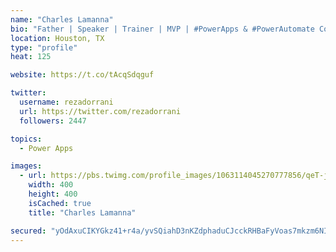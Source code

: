 ```yaml
---
name: "Charles Lamanna"
bio: "Father | Speaker | Trainer | MVP | #PowerApps & #PowerAutomate Community Super User | YouTuber Right-pointing triangle http://youtube.com/c/rezadorrani | Learn - Share - Clockwise rightwards and leftwards open circle arrows"
location: Houston, TX
type: "profile"
heat: 125

website: https://t.co/tAcqSdqguf

twitter:
  username: rezadorrani
  url: https://twitter.com/rezadorrani
  followers: 2447

topics:
  - Power Apps

images:
  - url: https://pbs.twimg.com/profile_images/1063114045270777856/qeT-jpWr_400x400.jpg
    width: 400
    height: 400
    isCached: true
    title: "Charles Lamanna"

secured: "yOdAxuCIKYGkz41+r4a/yvSQiahD3nKZdphaduCJcckRHBaFyVoas7mkzm6NIpnDLk+ae8Zrj23ayAGtycLJe+/jknfCqbik4V8pRYajtbnX4s0qJUC3jeieycN6Oe61C5UIAqoGfO9Ikf0HyCwJWP2KhEUO6mdmF83c4FThuzAe22sfir+zglUM/3cwNKg56Ukiyf9wxBDtc/lSie1lqCtdK2lo6Hct2Uko9ajcU6HNGUK9IG+9ndt7oLZH5HGeAXn8xo5EGJIzcVeU7A3Lh4mYZq/7vIqWhNEfCjYUR9Gi0nhpGz+ATjZYmarvXBSNfoUqCjeG7nl4PTul1CuOFazMzs6zoiU16jB1YG2WhF1xVsA2DHUq8xoZhlCF/sFth/3+yE622IoYn+Rdeg1VY+pL7lBtrVlU0SGzUj850PQ=;fPRn4NmLN38A65zlnWJYvg=="
---
```


